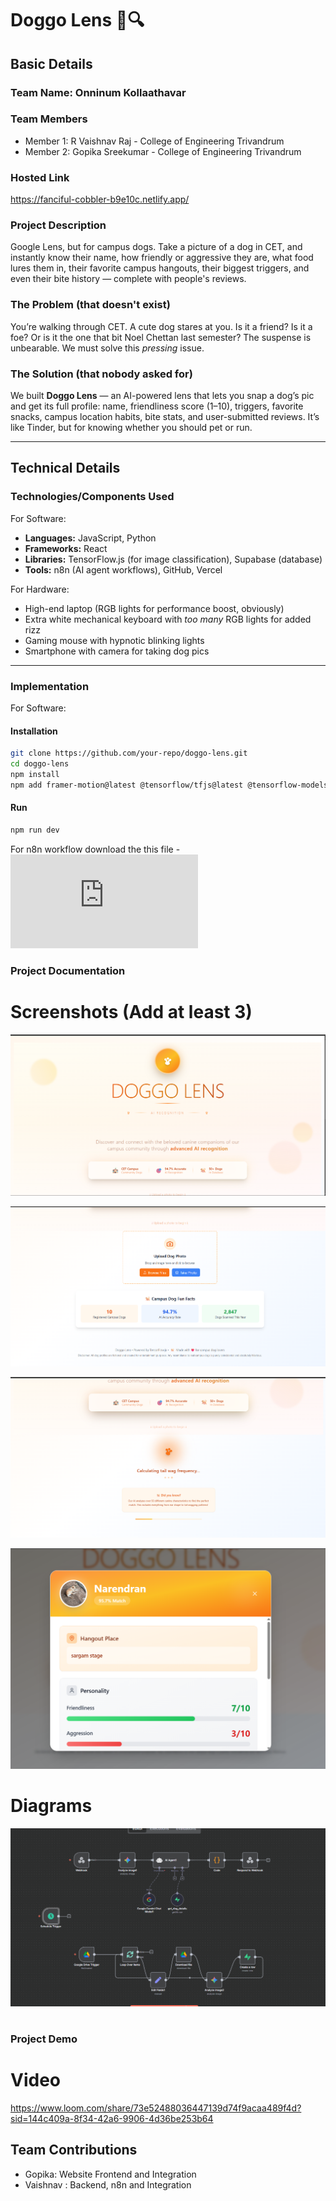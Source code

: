 # Doggo Lens 🐶🔍

## Basic Details
### Team Name: Onninum Kollaathavar

### Team Members
- Member 1: R Vaishnav Raj - College of Engineering Trivandrum
- Member 2: Gopika Sreekumar - College of Engineering Trivandrum
### Hosted Link
https://fanciful-cobbler-b9e10c.netlify.app/
### Project Description
Google Lens, but for campus dogs. Take a picture of a dog in CET, and instantly know their name, how friendly or aggressive they are, what food lures them in, their favorite campus hangouts, their biggest triggers, and even their bite history — complete with people's reviews.

### The Problem (that doesn't exist)
You’re walking through CET. A cute dog stares at you. Is it a friend? Is it a foe? Or is it the one that bit Noel Chettan last semester? The suspense is unbearable. We must solve this *pressing* issue.

### The Solution (that nobody asked for)
We built **Doggo Lens** — an AI-powered lens that lets you snap a dog’s pic and get its full profile: name, friendliness score (1–10), triggers, favorite snacks, campus location habits, bite stats, and user-submitted reviews. It’s like Tinder, but for knowing whether you should pet or run.

---

## Technical Details
### Technologies/Components Used
For Software:
- **Languages:** JavaScript, Python
- **Frameworks:** React
- **Libraries:** TensorFlow.js (for image classification), Supabase (database)
- **Tools:** n8n (AI agent workflows), GitHub, Vercel

For Hardware:
- High-end laptop (RGB lights for performance boost, obviously)
- Extra white mechanical keyboard with *too many* RGB lights for added rizz
- Gaming mouse with hypnotic blinking lights
- Smartphone with camera for taking dog pics

---

### Implementation
For Software:

#### Installation
```bash
git clone https://github.com/your-repo/doggo-lens.git
cd doggo-lens
npm install
npm add framer-motion@latest @tensorflow/tfjs@latest @tensorflow-models/mobilenet@latest
```
#### Run
```bash
npm run dev
```
For n8n workflow download the this file - ![N8N Workflow](https://github.com/Gopika4112/useless_project_temp/blob/main/Doggo_lens_n8n_workflow.json)
### Project Documentation


# Screenshots (Add at least 3)
![Screenshot1](https://github.com/Gopika4112/useless_project_temp/blob/main/Screenshot%202025-08-09%20223006.png)

![Screenshot2](https://github.com/Gopika4112/useless_project_temp/blob/main/Screenshot%202025-08-09%20223014.png)

![Screenshot2](https://github.com/Gopika4112/useless_project_temp/blob/main/Screenshot%202025-08-09%20223056.png)

![Screenshot3](https://github.com/Gopika4112/useless_project_temp/blob/main/Screenshot%202025-08-09%20222956.png)

# Diagrams
![Workflow](https://github.com/Gopika4112/useless_project_temp/blob/main/Screenshot%202025-08-09%20230536.png)

#
### Project Demo
# Video 
https://www.loom.com/share/73e52488036447139d74f9acaa489f4d?sid=144c409a-8f34-42a6-9906-4d36be253b64

## Team Contributions
- Gopika: Website Frontend and Integration
- Vaishnav : Backend, n8n and Integration




